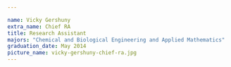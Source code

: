 ```yaml
---

name: Vicky Gershuny
extra_name: Chief RA
title: Research Assistant
majors: "Chemical and Biological Engineering and Applied Mathematics"
graduation_date: May 2014
picture_name: vicky-gershuny-chief-ra.jpg
---
```

    
    
